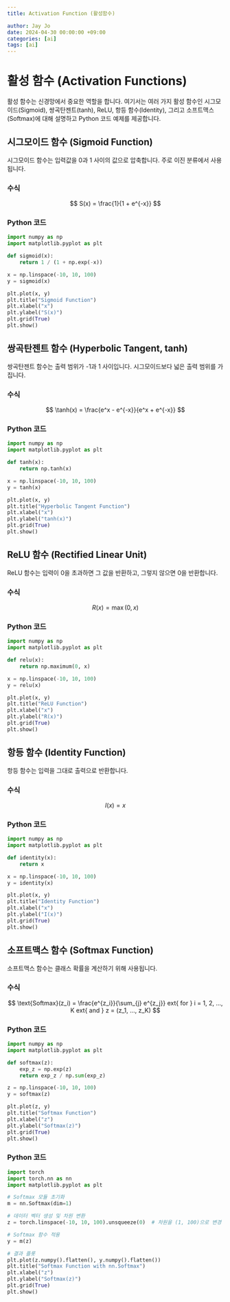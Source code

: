 ```yaml
---
title: Activation Function (활성함수)

author: Jay Jo
date: 2024-04-30 00:00:00 +09:00
categories: [ai]
tags: [ai]
---
```


# 활성 함수 (Activation Functions)

활성 함수는 신경망에서 중요한 역할을 합니다. 여기서는 여러 가지 활성 함수인 시그모이드(Sigmoid), 쌍곡탄젠트(tanh), ReLU, 항등 함수(Identity), 그리고 소프트맥스(Softmax)에 대해 설명하고 Python 코드 예제를 제공합니다.

## 시그모이드 함수 (Sigmoid Function)

시그모이드 함수는 입력값을 0과 1 사이의 값으로 압축합니다. 주로 이진 분류에서 사용됩니다.

### 수식
$$
S(x) = \frac{1}{1 + e^{-x}}
$$

### Python 코드
```python
import numpy as np
import matplotlib.pyplot as plt

def sigmoid(x):
    return 1 / (1 + np.exp(-x))

x = np.linspace(-10, 10, 100)
y = sigmoid(x)

plt.plot(x, y)
plt.title("Sigmoid Function")
plt.xlabel("x")
plt.ylabel("S(x)")
plt.grid(True)
plt.show()
```

## 쌍곡탄젠트 함수 (Hyperbolic Tangent, tanh)

쌍곡탄젠트 함수는 출력 범위가 -1과 1 사이입니다. 시그모이드보다 넓은 출력 범위를 가집니다.

### 수식
$$
\tanh(x) = \frac{e^x - e^{-x}}{e^x + e^{-x}}
$$

### Python 코드
```python
import numpy as np
import matplotlib.pyplot as plt

def tanh(x):
    return np.tanh(x)

x = np.linspace(-10, 10, 100)
y = tanh(x)

plt.plot(x, y)
plt.title("Hyperbolic Tangent Function")
plt.xlabel("x")
plt.ylabel("tanh(x)")
plt.grid(True)
plt.show()
```

## ReLU 함수 (Rectified Linear Unit)

ReLU 함수는 입력이 0을 초과하면 그 값을 반환하고, 그렇지 않으면 0을 반환합니다.

### 수식
$$
R(x) = \max(0, x)
$$

### Python 코드
```python
import numpy as np
import matplotlib.pyplot as plt

def relu(x):
    return np.maximum(0, x)

x = np.linspace(-10, 10, 100)
y = relu(x)

plt.plot(x, y)
plt.title("ReLU Function")
plt.xlabel("x")
plt.ylabel("R(x)")
plt.grid(True)
plt.show()
```

## 항등 함수 (Identity Function)

항등 함수는 입력을 그대로 출력으로 반환합니다.

### 수식
$$
I(x) = x
$$

### Python 코드
```python
import numpy as np
import matplotlib.pyplot as plt

def identity(x):
    return x

x = np.linspace(-10, 10, 100)
y = identity(x)

plt.plot(x, y)
plt.title("Identity Function")
plt.xlabel("x")
plt.ylabel("I(x)")
plt.grid(True)
plt.show()
```

## 소프트맥스 함수 (Softmax Function)

소프트맥스 함수는 클래스 확률을 계산하기 위해 사용됩니다.

### 수식
$$
\text{Softmax}(z_i) = \frac{e^{z_i}}{\sum_{j} e^{z_j}} 	ext{ for } i = 1, 2, ..., K 	ext{ and } z = (z_1, ..., z_K)
$$

### Python 코드
```python
import numpy as np
import matplotlib.pyplot as plt

def softmax(z):
    exp_z = np.exp(z)
    return exp_z / np.sum(exp_z)

z = np.linspace(-10, 10, 100)
y = softmax(z)

plt.plot(z, y)
plt.title("Softmax Function")
plt.xlabel("z")
plt.ylabel("Softmax(z)")
plt.grid(True)
plt.show()
```

### Python 코드
```python
import torch
import torch.nn as nn
import matplotlib.pyplot as plt

# Softmax 모듈 초기화
m = nn.Softmax(dim=1)

# 데이터 벡터 생성 및 차원 변환
z = torch.linspace(-10, 10, 100).unsqueeze(0)  # 차원을 (1, 100)으로 변경

# Softmax 함수 적용
y = m(z)

# 결과 플롯
plt.plot(z.numpy().flatten(), y.numpy().flatten())
plt.title("Softmax Function with nn.Softmax")
plt.xlabel("z")
plt.ylabel("Softmax(z)")
plt.grid(True)
plt.show()

```
